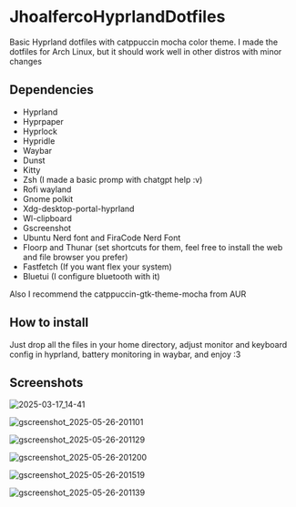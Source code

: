 # JhoalfercoHyprlandDotfiles
Basic Hyprland dotfiles with catppuccin mocha color theme. I made the dotfiles for Arch Linux, but it should work well in other distros with minor changes 

## Dependencies
- Hyprland
- Hyprpaper
- Hyprlock
- Hypridle
- Waybar
- Dunst
- Kitty
- Zsh (I made a basic promp with chatgpt help :v)
- Rofi wayland
- Gnome polkit
- Xdg-desktop-portal-hyprland
- Wl-clipboard
- Gscreenshot
- Ubuntu Nerd font and FiraCode Nerd Font
- Floorp and Thunar (set shortcuts for them, feel free to install the web and file browser you prefer)
- Fastfetch (If you want flex your system)
- Bluetui (I configure bluetooth with it)

Also I recommend the catppuccin-gtk-theme-mocha from AUR

## How to install

Just drop all the files in your home directory, adjust monitor and keyboard config in hyprland, battery monitoring in waybar, and enjoy :3

## Screenshots

![2025-03-17_14-41](https://github.com/user-attachments/assets/18f26aac-539a-40a3-a9c9-719c29b1715e)

![gscreenshot_2025-05-26-201101](https://github.com/user-attachments/assets/7f94a8f0-2447-44fb-868c-01039ab9773f)

![gscreenshot_2025-05-26-201129](https://github.com/user-attachments/assets/8147ef41-7509-41f2-8e8b-04e230e82524)

![gscreenshot_2025-05-26-201200](https://github.com/user-attachments/assets/8ef64eaf-2ea2-44e3-9949-bd388d3c1e8b)

![gscreenshot_2025-05-26-201519](https://github.com/user-attachments/assets/3a3de5a2-7d3b-4108-842b-1cbe7a4e5a9d)

![gscreenshot_2025-05-26-201139](https://github.com/user-attachments/assets/37a08929-009b-481f-8b94-c259a2d783c5)






